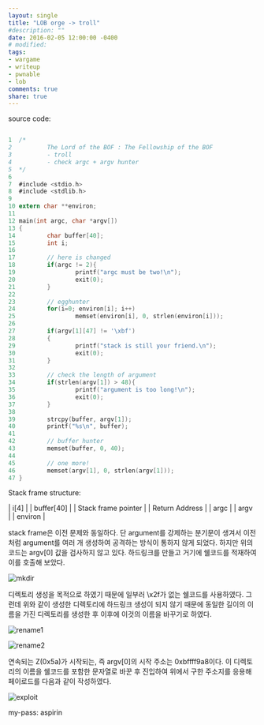 ```yaml
---
layout: single
title: "LOB orge -> troll"
#description: ""
date: 2016-02-05 12:00:00 -0400
# modified: 
tags: 
- wargame
- writeup
- pwnable
- lob
comments: true
share: true
---
```


source code:

```c

1  ﻿/*
2          The Lord of the BOF : The Fellowship of the BOF
3          - troll
4          - check argc + argv hunter
5  */
6  
7  #include <stdio.h>
8  #include <stdlib.h>
9  
10 extern char **environ;
11 
12 main(int argc, char *argv[])
13 {
14         char buffer[40];
15         int i;
16 
17         // here is changed
18         if(argc != 2){
19                 printf("argc must be two!\n");
20                 exit(0);
21         }
22 
23         // egghunter
24         for(i=0; environ[i]; i++)
25                 memset(environ[i], 0, strlen(environ[i]));
26 
27         if(argv[1][47] != '\xbf')
28         {
29                 printf("stack is still your friend.\n");
30                 exit(0);
31         }
32 
33         // check the length of argument
34         if(strlen(argv[1]) > 48){
35                 printf("argument is too long!\n");
36                 exit(0);
37         }
38 
39         strcpy(buffer, argv[1]);
40         printf("%s\n", buffer);
41 
42         // buffer hunter
43         memset(buffer, 0, 40);
44 
45         // one more!
46         memset(argv[1], 0, strlen(argv[1]));
47 }

```

Stack frame structure:

| i[4] |
| buffer[40] |
| Stack frame pointer |
| Return Address |
| argc |
| argv |
| environ |


stack frame은 이전 문제와 동일하다. 단 argument를 강제하는 분기문이 생겨서 이전처럼 argument를 여러 개 생성하여 공격하는 방식이 통하지 않게 되었다.
하지만 위의 코드는 argv[0] 값을 검사하지 않고 있다. 하드링크를 만들고 거기에 쉘코드를 적재하여 이를 호출해 보았다.

![mkdir]({{site.url}}{{site.baseurl}}/assets/images/2016-02-05-LOB-08/0.png)

디렉토리 생성을 목적으로 하였기 때문에 일부러 \x2f가 없는 쉘코드를 사용하였다. 그런데 위와 같이 생성한 디렉토리에 하드링크 생성이 되지 않기 때문에 동일한 길이의 이름을 가진 디렉토리를 생성한 후 이후에 이것의 이름을 바꾸기로 하였다.

![rename1]({{site.url}}{{site.baseurl}}/assets/images/2016-02-05-LOB-08/1.png)

![rename2]({{site.url}}{{site.baseurl}}/assets/images/2016-02-05-LOB-08/2.png)

연속되는 Z(0x5a)가 시작되는, 즉 argv[0]의 시작 주소는 0xbffff9a8이다. 이 디렉토리의 이름을 쉘코드를 포함한 문자열로 바꾼 후 진입하여 위에서 구한 주소지를 응용해 페이로드를 다음과 같이 작성하였다.

![exploit]({{site.url}}{{site.baseurl}}/assets/images/2016-02-05-LOB-08/0.png)


my-pass: aspirin
